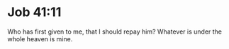# Job 41:11

Who has first given to me, that I should repay him? Whatever is under the whole heaven is mine.
